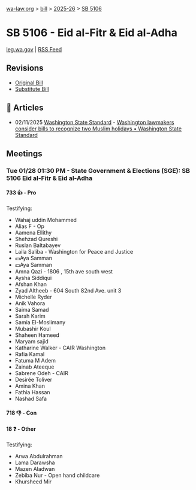 [wa-law.org](/) > [bill](/bill/) > [2025-26](/bill/2025-26/) > [SB 5106](/bill/2025-26/sb/5106/)

# SB 5106 - Eid al-Fitr & Eid al-Adha
[leg.wa.gov](https://app.leg.wa.gov/billsummary?BillNumber=5106&Year=2025&Initiative=false) | [RSS Feed](./rss.xml)

## Revisions
* [Original Bill](1/)
* [Substitute Bill](S/)

## 📰 Articles
* 02/11/2025 [Washington State Standard](/org/washington_state_standard/) - [Washington lawmakers consider bills to recognize two Muslim holidays • Washington State Standard](https://washingtonstatestandard.com/2025/02/11/washington-lawmakers-consider-bills-to-recognize-two-muslim-holidays/#:~:text=Senate%20Bill%205106)

## Meetings
### Tue 01/28 01:30 PM - State Government & Elections (SGE): SB 5106 Eid al-Fitr & Eid al-Adha
#### 733 👍 - Pro
Testifying:
* Wahaj uddin Mohammed
* Alias F - Op
* Aamena Ellithy
* Shehzad Qureshi
* Ruslan Baltabayev
* Laila Saliba - Washington for Peace and Justice
* 💵Aya Samman
* 💵Aya Samman
* Amna Qazi - 1806 , 15th ave south west
* Aysha Siddiqui
* Afshan Khan
* Zyad Altheeb - 604 South 82nd Ave. unit 3
* Michelle Ryder
* Anik Vahora
* Saima Samad
* Sarah Karim
* Samia El-Moslimany
* Mubashir Koul
* Shaheen Hameed
* Maryam sajid
* Katharine Walker - CAIR Washington
* Rafia Kamal
* Fatuma M Adem
* Zainab Ateeque
* Sabrene Odeh - CAIR
* Desirée Toliver
* Amina Khan
* Fathia Hassan
* Nashad Safa

#### 718 👎 - Con

#### 18 ❓ - Other
Testifying:
* Arwa Abdulrahman
* Lama Darawsha
* Mazen Aladwan
* Zebiba Nur - Open hand childcare
* Khursheed Mir
